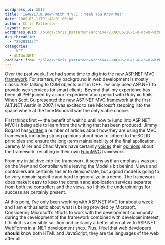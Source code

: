 ```yaml
---
wordpress_id: 3612
title: 'I&#8217;m Down With M.V.C., Yeah You Know Me!'
date: 2009-05-11T01:48:01+00:00
author: Chris Patterson
layout: post
wordpress_guid: /blogs/chris_patterson/archive/2009/05/10/i-m-down-with-m-v-c-yeah-you-know-me.aspx
dsq_thread_id:
  - "262089334"
categories:
  - .NET
  - ALTdotNET
redirect_from: "/blogs/chris_patterson/archive/2009/05/10/i-m-down-with-m-v-c-yeah-you-know-me.aspx/"
---
```

Over the past week, I&#8217;ve had some time to dig into the new [ASP.NET MVC framework](http://www.asp.net/mvc/). For starters, my background in web development is mostly classic ASP talking to COM objects built in C++. I&#8217;ve only used ASP.NET to provide web services for smart clients. Beyond that, my experience has been all PHP joined by a short experimentation period with Ruby on Rails. When Scott Gu presented the new ASP.NET MVC framework at the first ALT.NET Austin in 2007, I was excited to see Microsoft stepping into the space where at the time Monorail was the only viable choice.

First things first &#8212; the benefit of waiting until now to jump into ASP.NET MVC is being able to learn from the writing that has been produced. Jimmy Bogard has [written](https://lostechies.com/blogs/jimmy_bogard/archive/2009/04/24/how-we-do-mvc.aspx) a number of articles about how they are using the MVC framework, including strong opinions about how to adhere to the SOLID principles and ensure the long-term maintainability of the final application. Jeremy Miller and Chad Myers have certainly [voiced](http://codebetter.com/blogs/jeremy.miller/archive/2008/10/23/our-opinions-on-the-asp-net-mvc-introducing-the-thunderdome-principle.aspx) their [opinions](https://lostechies.com/blogs/chad_myers/archive/2009/04/27/to-mvc-or-to-webforms.aspx) about the framework, resulting in their own [FubuMVC](http://code.google.com/p/fubumvc/) framework.

From my initial dive into the framework, it seems as if an emphasis was put on the View and Controller while leaving the Model a bit behind. Views and controllers are certainly easier to demonstrate, but a good model is going to be very domain specific and hard to generalize in a demo. The framework does make it easy to keep the domain and application services separate from both the controllers and the views, so I think the underpinnings for success are certainly present.

At this point, I&#8217;ve only been working with ASP.NET MVC for about a week and I am enthusiastic about what is being provided by Microsoft. Considering Microsoft&#8217;s efforts to work with the development community during the development of the framework combined with developer interest, I think it is a sensible solution and certainly a better alternative to ASP.NET WebForms in a .NET development shop. Plus, I feel that web developers **should** know both HTML and JavaScript, they are the languages of the web after all.